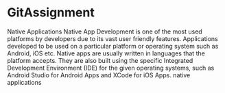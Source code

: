 # GitAssignment
Native Applications
Native App Development is one of the most used platforms by developers due to its vast user friendly features.
Applications developed to be used on a particular platform or operating system such as Android, iOS etc. Native apps are usually written in languages that the platform accepts. They are also built using the specific Integrated Development Environment (IDE) for the given operating systems, such as Android Studio for Android Apps and XCode for iOS Apps.
native applications

